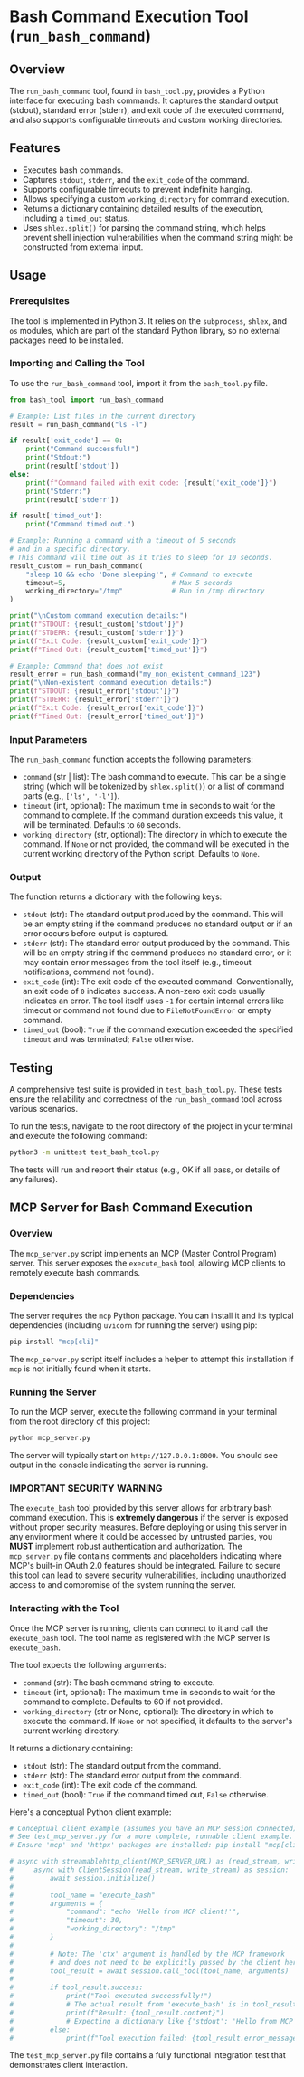 # Bash Command Execution Tool (`run_bash_command`)

## Overview
The `run_bash_command` tool, found in `bash_tool.py`, provides a Python interface for executing bash commands. It captures the standard output (stdout), standard error (stderr), and exit code of the executed command, and also supports configurable timeouts and custom working directories.

## Features
- Executes bash commands.
- Captures `stdout`, `stderr`, and the `exit_code` of the command.
- Supports configurable timeouts to prevent indefinite hanging.
- Allows specifying a custom `working_directory` for command execution.
- Returns a dictionary containing detailed results of the execution, including a `timed_out` status.
- Uses `shlex.split()` for parsing the command string, which helps prevent shell injection vulnerabilities when the command string might be constructed from external input.

## Usage

### Prerequisites
The tool is implemented in Python 3. It relies on the `subprocess`, `shlex`, and `os` modules, which are part of the standard Python library, so no external packages need to be installed.

### Importing and Calling the Tool
To use the `run_bash_command` tool, import it from the `bash_tool.py` file.

```python
from bash_tool import run_bash_command

# Example: List files in the current directory
result = run_bash_command("ls -l")

if result['exit_code'] == 0:
    print("Command successful!")
    print("Stdout:")
    print(result['stdout'])
else:
    print(f"Command failed with exit code: {result['exit_code']}")
    print("Stderr:")
    print(result['stderr'])

if result['timed_out']:
    print("Command timed out.")

# Example: Running a command with a timeout of 5 seconds
# and in a specific directory.
# This command will time out as it tries to sleep for 10 seconds.
result_custom = run_bash_command(
    "sleep 10 && echo 'Done sleeping'", # Command to execute
    timeout=5,                          # Max 5 seconds
    working_directory="/tmp"            # Run in /tmp directory
)

print("\nCustom command execution details:")
print(f"STDOUT: {result_custom['stdout']}")
print(f"STDERR: {result_custom['stderr']}")
print(f"Exit Code: {result_custom['exit_code']}")
print(f"Timed Out: {result_custom['timed_out']}")

# Example: Command that does not exist
result_error = run_bash_command("my_non_existent_command_123")
print("\nNon-existent command execution details:")
print(f"STDOUT: {result_error['stdout']}")
print(f"STDERR: {result_error['stderr']}")
print(f"Exit Code: {result_error['exit_code']}")
print(f"Timed Out: {result_error['timed_out']}")
```

### Input Parameters
The `run_bash_command` function accepts the following parameters:

-   `command` (str | list): The bash command to execute. This can be a single string (which will be tokenized by `shlex.split()`) or a list of command parts (e.g., `['ls', '-l']`).
-   `timeout` (int, optional): The maximum time in seconds to wait for the command to complete. If the command duration exceeds this value, it will be terminated. Defaults to `60` seconds.
-   `working_directory` (str, optional): The directory in which to execute the command. If `None` or not provided, the command will be executed in the current working directory of the Python script. Defaults to `None`.

### Output
The function returns a dictionary with the following keys:

-   `stdout` (str): The standard output produced by the command. This will be an empty string if the command produces no standard output or if an error occurs before output is captured.
-   `stderr` (str): The standard error output produced by the command. This will be an empty string if the command produces no standard error, or it may contain error messages from the tool itself (e.g., timeout notifications, command not found).
-   `exit_code` (int): The exit code of the executed command. Conventionally, an exit code of `0` indicates success. A non-zero exit code usually indicates an error. The tool itself uses `-1` for certain internal errors like timeout or command not found due to `FileNotFoundError` or empty command.
-   `timed_out` (bool): `True` if the command execution exceeded the specified `timeout` and was terminated; `False` otherwise.

## Testing
A comprehensive test suite is provided in `test_bash_tool.py`. These tests ensure the reliability and correctness of the `run_bash_command` tool across various scenarios.

To run the tests, navigate to the root directory of the project in your terminal and execute the following command:

```bash
python3 -m unittest test_bash_tool.py
```
The tests will run and report their status (e.g., OK if all pass, or details of any failures).

## MCP Server for Bash Command Execution

### Overview
The `mcp_server.py` script implements an MCP (Master Control Program) server. This server exposes the `execute_bash` tool, allowing MCP clients to remotely execute bash commands.

### Dependencies
The server requires the `mcp` Python package. You can install it and its typical dependencies (including `uvicorn` for running the server) using pip:
```bash
pip install "mcp[cli]"
```
The `mcp_server.py` script itself includes a helper to attempt this installation if `mcp` is not initially found when it starts.

### Running the Server
To run the MCP server, execute the following command in your terminal from the root directory of this project:
```bash
python mcp_server.py
```
The server will typically start on `http://127.0.0.1:8000`. You should see output in the console indicating the server is running.

### **IMPORTANT SECURITY WARNING**
The `execute_bash` tool provided by this server allows for arbitrary bash command execution. This is **extremely dangerous** if the server is exposed without proper security measures. Before deploying or using this server in any environment where it could be accessed by untrusted parties, you **MUST** implement robust authentication and authorization. The `mcp_server.py` file contains comments and placeholders indicating where MCP's built-in OAuth 2.0 features should be integrated. Failure to secure this tool can lead to severe security vulnerabilities, including unauthorized access to and compromise of the system running the server.

### Interacting with the Tool
Once the MCP server is running, clients can connect to it and call the `execute_bash` tool. The tool name as registered with the MCP server is `execute_bash`.

The tool expects the following arguments:
-   `command` (str): The bash command string to execute.
-   `timeout` (int, optional): The maximum time in seconds to wait for the command to complete. Defaults to 60 if not provided.
-   `working_directory` (str or None, optional): The directory in which to execute the command. If `None` or not specified, it defaults to the server's current working directory.

It returns a dictionary containing:
-   `stdout` (str): The standard output from the command.
-   `stderr` (str): The standard error output from the command.
-   `exit_code` (int): The exit code of the command.
-   `timed_out` (bool): `True` if the command timed out, `False` otherwise.

Here's a conceptual Python client example:
```python
# Conceptual client example (assumes you have an MCP session connected)
# See test_mcp_server.py for a more complete, runnable client example.
# Ensure 'mcp' and 'httpx' packages are installed: pip install "mcp[cli]" httpx

# async with streamablehttp_client(MCP_SERVER_URL) as (read_stream, write_stream, _):
#     async with ClientSession(read_stream, write_stream) as session:
#         await session.initialize()
#
#         tool_name = "execute_bash"
#         arguments = {
#             "command": "echo 'Hello from MCP client!'",
#             "timeout": 30,
#             "working_directory": "/tmp"
#         }
#
#         # Note: The 'ctx' argument is handled by the MCP framework
#         # and does not need to be explicitly passed by the client here.
#         tool_result = await session.call_tool(tool_name, arguments)
#
#         if tool_result.success:
#             print("Tool executed successfully!")
#             # The actual result from 'execute_bash' is in tool_result.content
#             print(f"Result: {tool_result.content}") 
#             # Expecting a dictionary like {'stdout': 'Hello from MCP client!\n', 'stderr': '', ...}
#         else:
#             print(f"Tool execution failed: {tool_result.error_message}")

```
The `test_mcp_server.py` file contains a fully functional integration test that demonstrates client interaction.

